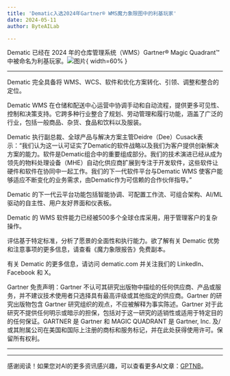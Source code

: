 ```yaml
---
title: 'Dematic入选2024年Gartner® WMS魔力象限图中的利基玩家'
date: 2024-05-11
author: ByteAILab

---
```


Dematic 已经在 2024 年的仓库管理系统（WMS）Gartner® Magic Quadrant™ 中被命名为利基玩家。![图片](https://ai-techpark.com/wp-content/uploads/2024/05/Dematic-960x540.jpg){ width=60% }

---
Dematic 完全具备将 WMS、WCS、软件和优化方案转化、引领、调整和整合的定位。

Dematic WMS 在仓储和配送中心运营中协调手动和自动流程，提供更多可见性、控制和决策支持。它跨多种行业整合了规划、劳动管理和履行功能，涵盖了广泛的行业，包括一般商品、杂货、食品和饮料以及服装。

Dematic 执行副总裁、全球产品与解决方案主管Deidre（Dee）Cusack表示：“我们认为这一认可证实了Dematic的软件战略以及我们为客户提供创新解决方案的能力。软件是Dematic组合中的重要组成部分。我们的技术演进已经从成为领先的物料处理设备（MHE）自动化供应商扩展到专注于开发软件，这些软件让硬件和软件在协同中一起工作。我们的下一代软件平台与Dematic WMS 使客户能够适应不断变化的业务需求，由Dematic作为可信赖的合作伙伴指导。”

Dematic 的下一代云平台功能包括智能协调、可配置工作流、可组合架构、AI/ML 驱动的自主性、用户友好界面和仪表板。

Dematic 的 WMS 软件能力已经被500多个全球仓库采用，用于管理客户的复杂操作。

评估基于特定标准，分析了愿景的全面性和执行能力。欲了解有关 Dematic 优势和注意事项的更多信息，请查看《魔力象限报告》免费副本。

有关 Dematic 的更多信息，请访问 dematic.com 并关注我们的 LinkedIn、Facebook 和 X。

Gartner 免责声明：Gartner 不认可其研究出版物中描绘的任何供应商、产品或服务，并不建议技术使用者只选择具有最高评级或其他指定的供应商。Gartner 的研究出版物包含 Gartner 研究组织的观点，不应被解释为事实陈述。Gartner 对于此研究不提供任何明示或暗示的担保，包括对于这一研究的适销性或适用于特定目的的任何保证。GARTNER 是 Gartner 和 MAGIC QUADRANT 是 Gartner, Inc. 及/或其附属公司在美国和国际上注册的商标和服务标记，并在此处获得使用许可。保留所有权利。

---
---
感谢阅读！如果您对AI的更多资讯感兴趣，可以查看更多AI文章：[GPTNB](https://gptnb.com)。
